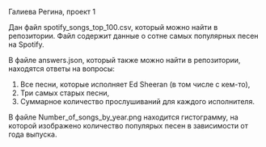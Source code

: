 Галиева Регина, проект 1

Дан файл spotify_songs_top_100.csv, который можно найти в репозитории. Файл содержит данные о сотне самых популярных песен на Spotify.

В файле answers.json, который также можно найти в репозитории, находятся ответы на вопросы:
1. Все песни, которые исполняет Ed Sheeran (в том числе с кем-то),
2. Три самых старых песни,
3. Суммарное количество прослушиваний для каждого исполнителя.

В файле Number_of_songs_by_year.png находится гистограмму, на которой изображено количество популярых песен в зависимости от года выпуска.
